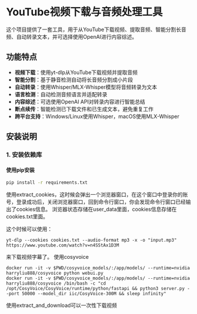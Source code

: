 # YouTube视频下载与音频处理工具

这个项目提供了一套工具，用于从YouTube下载视频、提取音频、智能分割长音频、自动转录文本，并可选择使用OpenAI进行内容综述。

## 功能特点

- **视频下载**：使用yt-dlp从YouTube下载视频并提取音频
- **智能分割**：基于静音检测自动将长音频分割成小片段
- **自动转录**：使用Whisper/MLX-Whisper模型将音频转录为文本
- **语言检测**：自动检测音频语言并适配转录
- **内容综述**：可选使用OpenAI API对转录内容进行智能总结
- **断点续传**：智能检测已下载文件和已生成文本，避免重复工作
- **跨平台支持**：Windows/Linux使用Whisper，macOS使用MLX-Whisper

## 安装说明

### 1. 安装依赖库

#### 使用pip安装

```bash
pip install -r requirements.txt
```

使用extract_cookies，这时候会弹出一个浏览器窗口，在这个窗口中登录你的账号，登录成功后，关闭浏览器窗口，回到命令行窗口，你会发现命令行窗口已经输出了cookies信息。
浏览器状态存储在user_data里面，cookies信息存储在cookies.txt里面。

这个时候可以使用：
```
yt-dlp --cookies cookies.txt --audio-format mp3 -x -o "input.mp3"  https://www.youtube.com/watch?v=n4SStAx1D3M 
```
来下载视频字幕了。
使用cosyvoice
```
docker run -it -v $PWD/cosyvoice_models/:/app/models/ --runtime=nvidia harryliu888/cosyvoice python webui.py
docker run -it -v $PWD/cosyvoice_models/:/app/models/ --runtime=nvidia harryliu888/cosyvoice /bin/bash -c "cd /opt/CosyVoice/CosyVoice/runtime/python/fastapi && python3 server.py --port 50000 --model_dir iic/CosyVoice-300M && sleep infinity"
```
使用extract_and_download可以一次性下载视频